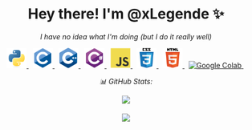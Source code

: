 <h1 align="center">Hey there! I'm @xLegende ✨</h1>
<p align="center">
  <em>I have no idea what I'm doing (but I do it really well)</em>
</p>

<p align="center">
  <a href="https://www.python.org" target="_blank" rel="noreferrer">
    <img src="https://raw.githubusercontent.com/devicons/devicon/master/icons/python/python-original.svg" alt="Python" width="40" height="40"/>
  </a>  
  <a href="https://en.wikipedia.org/wiki/C_(programming_language)" target="_blank" rel="noreferrer">
    <img src="https://raw.githubusercontent.com/devicons/devicon/master/icons/c/c-original.svg" alt="C" width="40" height="40"/>
  </a>  
  <a href="https://isocpp.org/" target="_blank" rel="noreferrer">
    <img src="https://raw.githubusercontent.com/devicons/devicon/master/icons/cplusplus/cplusplus-original.svg" alt="C++" width="40" height="40"/>
  </a>  
  <a href="https://docs.microsoft.com/en-us/dotnet/csharp/" target="_blank" rel="noreferrer">
    <img src="https://raw.githubusercontent.com/devicons/devicon/master/icons/csharp/csharp-original.svg" alt="C#" width="40" height="40"/>
  </a>  
  <a href="https://developer.mozilla.org/en-US/docs/Web/JavaScript" target="_blank" rel="noreferrer">
    <img src="https://raw.githubusercontent.com/devicons/devicon/master/icons/javascript/javascript-original.svg" alt="JavaScript" width="40" height="40"/>
  </a>  
  <a href="https://www.w3.org/Style/CSS/Overview.en.html" target="_blank" rel="noreferrer">
    <img src="https://raw.githubusercontent.com/devicons/devicon/master/icons/css3/css3-original-wordmark.svg" alt="CSS3" width="40" height="40"/>
  </a>  
  <a href="https://html.spec.whatwg.org/multipage/" target="_blank" rel="noreferrer">
    <img src="https://raw.githubusercontent.com/devicons/devicon/master/icons/html5/html5-original-wordmark.svg" alt="HTML5" width="40" height="40"/>
  </a>  
  <a href="https://colab.research.google.com/" target="_blank" rel="noreferrer">
     <img src="https://cdn.simpleicons.org/googlecolab/F9AB00" alt="Google Colab" width="40" height="40"/>
  </a>  

  <!-- Add more icons here -->

</p>

<p align="center">
  <em>📊 GitHub Stats:</em>
</p>

<p align="center">
  <img width="48%" src="https://github-readme-stats.vercel.app/api?username=xLegende&show_icons=true&theme=tokyonight" /></br></br>
  <img width="48%" src="https://github-readme-stats.vercel.app/api/top-langs/?username=xLegende&layout=compact&theme=tokyonight" />
</p>
